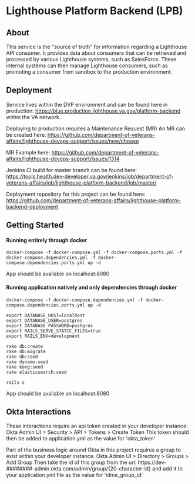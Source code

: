 # Lighthouse Platform Backend (LPB) 

## About

This service is the "source of truth" for information regarding a Lighthouse API consumer.
It provides data about consumers that can be retrieved and processed by various Lighthouse systems, such as SalesForce.
These internal systems can then manage Lighthouse consumers, such as promoting a consumer from sandbox to the production environment.

## Deployment

Service lives within the DVP environment and can be found here in production: https://blue.production.lighthouse.va.gov/platform-backend
within the VA network. 

Deploying to production requires a Maintenance Request (MR)
An MR can be created here: https://github.com/department-of-veterans-affairs/lighthouse-devops-support/issues/new/choose

MR Example here: https://github.com/department-of-veterans-affairs/lighthouse-devops-support/issues/1314

Jenkins CI build for master branch can be found here: https://tools.health.dev-developer.va.gov/jenkins/job/department-of-veterans-affairs/job/lighthouse-platform-backend/job/master/

Deployment repository for this project can be found here: https://github.com/department-of-veterans-affairs/lighthouse-platform-backend-deployment


## Getting Started

#### Running entirely through docker
```
docker-compose -f docker-compose.yml -f docker-compose.ports.yml -f docker-compose.dependencies.yml -f docker-compose.dependencies.ports.yml up -d
```
App should be available on localhost:8080

#### Running application natively and only dependencies through docker
```
docker-compose -f docker-compose.dependencies.yml -f docker-compose.dependencies.ports.yml up -d

export DATABASE_HOST=localhost
export DATABASE_USER=postgres
export DATABASE_PASSWORD=postgres
export RAILS_SERVE_STATIC_FILES=true
export RAILS_ENV=development

rake db:create
rake db:migrate
rake db:seed
rake dynamo:seed
rake kong:seed
rake elasticsearch:seed

rails s
```
App should be available on localhost:8080


## Okta Interactions
These interactions require an api token created in your developer instance:
Okta Admin UI > Security > API > Tokens > Create Token
This token should then be added to application.yml as the value for 'okta_token'

Part of the business logic around Okta in this project requires a group to exist within your developer instance.
Okta Admin UI > Directory > Groups > Add Group
Then take the id of this group from the url:
https://dev-########-admin.okta.com/admin/group/{20-character-id}
and add it to your application.yml file as the value for 'idme_group_id'
